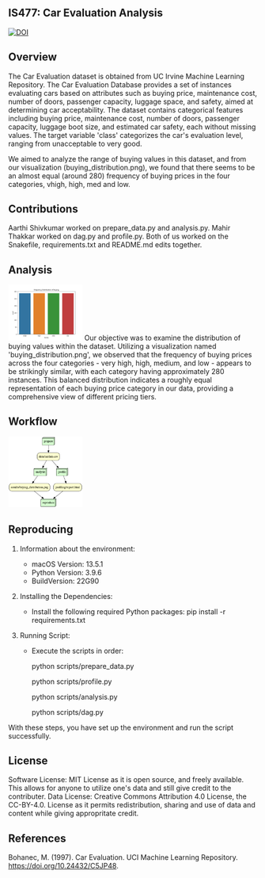 ## IS477: Car Evaluation Analysis
[![DOI](https://zenodo.org/badge/DOI/10.5281/zenodo.10068103.svg)](https://doi.org/10.5281/zenodo.10068103)

## Overview
The Car Evaluation dataset is obtained from UC Irvine Machine Learning Repository. The Car Evaluation Database provides a set of instances evaluating cars based on attributes such as buying price, maintenance cost, number of doors, passenger capacity, luggage space, and safety, aimed at determining car acceptability. The dataset contains categorical features including buying price, maintenance cost, number of doors, passenger capacity, luggage boot size, and estimated car safety, each without missing values. The target variable 'class' categorizes the car's evaluation level, ranging from unacceptable to very good.

We aimed to analyze the range of buying values in this dataset, and from our visualization (buying_distribution.png), we found that there seems to be an almost equal (around 280) frequency of buying prices in the four categories, vhigh, high, med and low. 

## Contributions
Aarthi Shivkumar worked on prepare_data.py and analysis.py. Mahir Thakkar worked on dag.py and profile.py. Both of us worked on the Snakefile, requirements.txt and README.md edits together.

## Analysis
 <img src = "results/buying_distribution.png" width="150">
Our objective was to examine the distribution of buying values within the dataset. Utilizing a visualization named 'buying_distribution.png', we observed that the frequency of buying prices across the four categories - very high, high, medium, and low - appears to be strikingly similar, with each category having approximately 280 instances. This balanced distribution indicates a roughly equal representation of each buying price category in our data, providing a comprehensive view of different pricing tiers.


## Workflow

 <img src = "workflow/dag.png" width="150">


## Reproducing

1. Information about the environment: 
   - macOS Version: 13.5.1
   - Python Version: 3.9.6
   - BuildVersion: 22G90

2. Installing the Dependencies:
   - Install the following required Python packages:
   pip install -r requirements.txt

3. Running Script:
   - Execute the scripts in order:

     python scripts/prepare_data.py

     python scripts/profile.py

     python scripts/analysis.py
     
     python scripts/dag.py

With these steps, you have set up the environment and run the script successfully. 

## License
Software License: MIT License as it is open source, and freely available. This allows for anyone to utilize one's data and still give credit to the contributer.
Data License: Creative Commons Attribution 4.0 License, the CC-BY-4.0. License as it permits redistribution, sharing and use of data and content while giving appropritate credit.

## References
Bohanec, M. (1997). Car Evaluation. UCI Machine Learning Repository. https://doi.org/10.24432/C5JP48.
